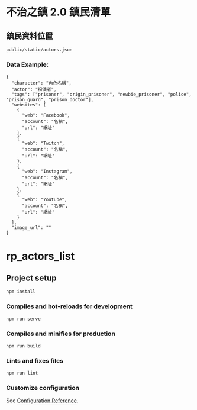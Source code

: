 # 不治之鎮 2.0 鎮民清單

## 鎮民資料位置
```
public/static/actors.json
```

### Data Example:
```
{
  "character": "角色名稱",
  "actor": "扮演者",
  "tags": ["prisoner", "origin_prisoner", "newbie_prisoner", "police", "prison_guard", "prison_doctor"],
  "websites": [
    {
      "web": "Facebook",
      "account": "名稱",
      "url": "網址"
    },
    {
      "web": "Twitch",
      "account": "名稱",
      "url": "網址"
    },
    {
      "web": "Instagram",
      "account": "名稱",
      "url": "網址"
    },
    {
      "web": "Youtube",
      "account": "名稱",
      "url": "網址"
    }
  ],
  "image_url": ""
}
```


# rp_actors_list

## Project setup
```
npm install
```

### Compiles and hot-reloads for development
```
npm run serve
```

### Compiles and minifies for production
```
npm run build
```

### Lints and fixes files
```
npm run lint
```

### Customize configuration
See [Configuration Reference](https://cli.vuejs.org/config/).
